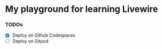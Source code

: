 # My playground for learning Livewire

### TODOs

- [X] Deploy on Github Codespaces
- [ ] Deploy on Gitpod